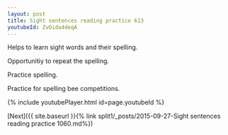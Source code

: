 ```yaml
---
layout: post
title: Sight sentences reading practice 613
youtubeId: ZvOida4deqA
---
```

 
 
Helps to learn sight words and their spelling.

Opportunitiy to repeat the spelling. 

Practice spelling. 
 
Practice for spelling bee competitions. 
 
{% include youtubePlayer.html id=page.youtubeId %}
 
 

[Next]({{ site.baseurl }}{% link  split1/_posts/2015-09-27-Sight sentences reading practice 1060.md%})
 

